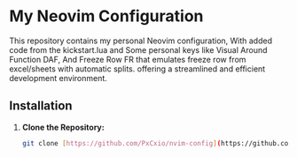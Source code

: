 # My Neovim Configuration

This repository contains my personal Neovim configuration, With added code from the kickstart.lua and Some personal keys like Visual Around Function DAF, And Freeze Row <Leader>FR that emulates freeze row from excel/sheets with automatic splits. offering a streamlined and efficient development environment.

## Installation

1. **Clone the Repository:**

   ```bash
   git clone [https://github.com/PxCxio/nvim-config](https://github.com/PxCxio/nvim-config) ~/AppData/Local/nvim
